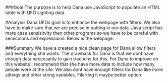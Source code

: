 ###Goal
The purpose is to help Dana use JavaScript to populate an HTML table with UFO sighting data.

#Analysis 
Dana UFOs goal is to enhance the webpage with filters. We also have to make sure that we are precise in putting in our data. Java script has more case sensisitvity then other programs so we have to be careful with semicolons and expressions. Below is the webpage.

###Summary
We have a created a nice clean page for Dana allow filters and everything she wants.  The drawback for Dana is that we dont have enough data neccesarily to gain tractions for this. For Dana to improve on this website I recommend that she have more data to include how many people were at the site. We also dont have enough filters for Dana like more sittings and other string variables. Filerting it maybe better option.
